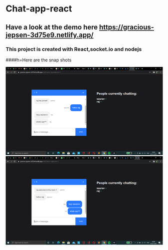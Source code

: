 # Chat-app-react
## Have a look at the demo here https://gracious-jepsen-3d75e9.netlify.app/

### This project is created with React,socket.io and nodejs

####h=Here are the snap shots

<img src="1.png">
<img src="2.png">
